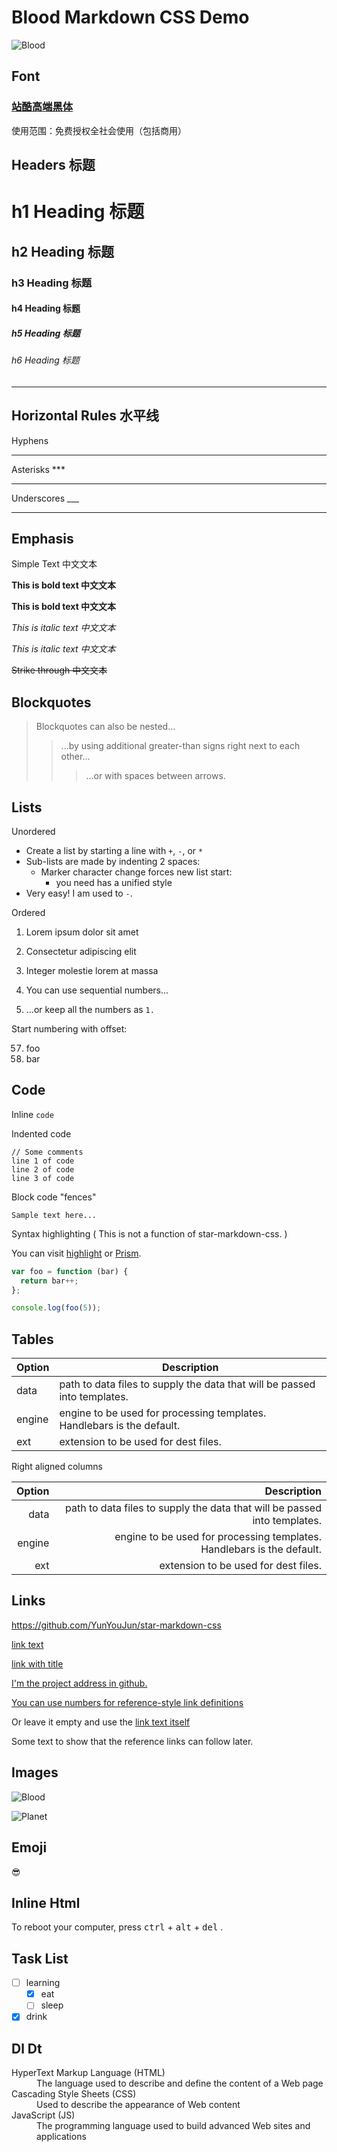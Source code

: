 # Blood Markdown CSS Demo

![Blood](../img/blood.png)

## Font

### [站酷高端黑体](http://www.zcool.com.cn/special/zcoolfonts/#lastPage)

使用范围：免费授权全社会使用（包括商用）

## Headers 标题

# h1 Heading 标题
## h2 Heading 标题
### h3 Heading 标题
#### h4 Heading 标题
##### h5 Heading 标题
###### h6 Heading 标题

---

## Horizontal Rules 水平线

Hyphens

---

Asterisks ***

---

Underscores ___

---

## Emphasis

Simple Text 中文文本

**This is bold text 中文文本**

__This is bold text 中文文本__

*This is italic text 中文文本*

_This is italic text 中文文本_

~~Strike through 中文文本~~

## Blockquotes

> Blockquotes can also be nested...
>> ...by using additional greater-than signs right next to each other...
>>> ...or with spaces between arrows.  

## Lists

Unordered

- Create a list by starting a line with `+`, `-`, or `*`
- Sub-lists are made by indenting 2 spaces:
  - Marker character change forces new list start:
    - you need has a unified style
- Very easy! I am used to `-`.

Ordered

1. Lorem ipsum dolor sit amet
2. Consectetur adipiscing elit
3. Integer molestie lorem at massa

4. You can use sequential numbers...
5. ...or keep all the numbers as `1.`

Start numbering with offset:

57. foo
1. bar

## Code

Inline `code`

Indented code

    // Some comments
    line 1 of code
    line 2 of code
    line 3 of code

Block code "fences"

```text
Sample text here...
```

Syntax highlighting ( This is not a function of star-markdown-css. )

You can visit [highlight](https://github.com/highlightjs/highlight.js)
 or [Prism](https://github.com/PrismJS/prism).

```js
var foo = function (bar) {
  return bar++;
};

console.log(foo(5));
```

## Tables

| Option | Description                                                               |
| ------ | ------------------------------------------------------------------------- |
| data   | path to data files to supply the data that will be passed into templates. |
| engine | engine to be used for processing templates. Handlebars is the default.    |
| ext    | extension to be used for dest files.                                      |

Right aligned columns

| Option | Description                                                               |
| -----: | ------------------------------------------------------------------------: |
| data   | path to data files to supply the data that will be passed into templates. |
| engine | engine to be used for processing templates. Handlebars is the default.    |
| ext    | extension to be used for dest files.                                      |

## Links

<https://github.com/YunYouJun/star-markdown-css>

[link text](http://dev.nodeca.com)

[link with title](http://nodeca.github.io/pica/demo/ "title text!")

[I'm the project address in github.][GitHub]

[You can use numbers for reference-style link definitions][1]

Or leave it empty and use the [link text itself]

Some text to show that the reference links can follow later.

[GitHub]: https://github.com/YunYouJun/star-markdown-css
[1]: https://yunyoujun.cn
[link text itself]: https://star-markdown-css.yunyoujun.cn

## Images

![Blood](../img/blood.png "blood")

![Planet](../img/planet.png)

## Emoji

😎

## Inline Html

To reboot your computer, press <kbd>ctrl</kbd> + <kbd>alt</kbd> + <kbd>del</kbd> .

## Task List

- [ ] learning
  - [x] eat
  - [ ] sleep
- [x] drink

## Dl Dt

<dl>
  <dt>HyperText Markup Language (HTML)</dt>
  <dd>The language used to describe and define the content of a Web page</dd>
  <dt>Cascading Style Sheets (CSS)</dt>
  <dd>Used to describe the appearance of Web content</dd>
  <dt>JavaScript (JS)</dt>
  <dd>The programming language used to build advanced Web sites and applications</dd>
</dl>